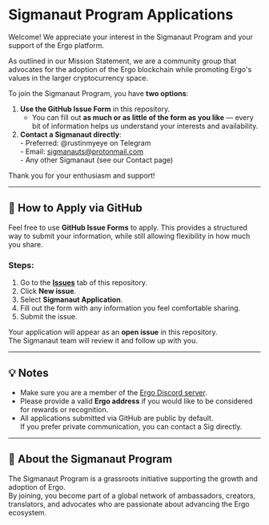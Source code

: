 # Sigmanaut Program Applications

Welcome! We appreciate your interest in the Sigmanaut Program and your support of the Ergo platform.

As outlined in our Mission Statement, we are a community group that advocates for the adoption of the Ergo blockchain while promoting Ergo's values in the larger cryptocurrency space.

To join the Sigmanaut Program, you have **two options**:

1. **Use the GitHub Issue Form** in this repository.  
   - You can fill out **as much or as little of the form as you like** — every bit of information helps us understand your interests and availability.
2. **Contact a Sigmanaut directly**:  
       - Preferred: @rustinmyeye on Telegram  
       - Email: sigmanauts@protonmail.com  
       - Any other Sigmanaut (see our Contact page)

Thank you for your enthusiasm and support!

---

## 📌 How to Apply via GitHub

Feel free to use **GitHub Issue Forms** to apply. This provides a structured way to submit your information, while still allowing flexibility in how much you share.

### Steps:
1. Go to the [**Issues**](../../issues) tab of this repository.
2. Click **New issue**.
3. Select **Sigmanaut Application**.
4. Fill out the form with any information you feel comfortable sharing.
5. Submit the issue.

Your application will appear as an **open issue** in this repository.  
The Sigmanaut team will review it and follow up with you.

---

## 💡 Notes
- Make sure you are a member of the [Ergo Discord server](https://discord.com/invite/ergo-platform-668903786361651200).
- Please provide a valid **Ergo address** if you would like to be considered for rewards or recognition.
- All applications submitted via GitHub are public by default.  
  If you prefer private communication, you can contact a Sig directly.

---

## 🙌 About the Sigmanaut Program
The Sigmanaut Program is a grassroots initiative supporting the growth and adoption of Ergo.  
By joining, you become part of a global network of ambassadors, creators, translators, and advocates who are passionate about advancing the Ergo ecosystem.
